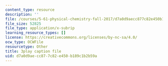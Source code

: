 ```yaml
---
content_type: resource
description: ''
file: /courses/5-61-physical-chemistry-fall-2017/d7a0d9aecc877c82e450b189c1b2b59a_zwH9MjZl3v4.srt
file_size: 52825
file_type: application/x-subrip
learning_resource_types: []
license: https://creativecommons.org/licenses/by-nc-sa/4.0/
ocw_type: OCWFile
resourcetype: Other
title: 3play caption file
uid: d7a0d9ae-cc87-7c82-e450-b189c1b2b59a
---
```

